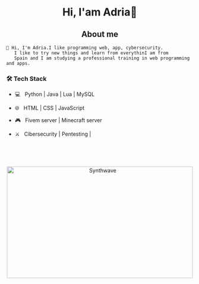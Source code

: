 <h1 align="center">Hi, I'am Adria👋</h1>

<h2 align="center">About me</h2>

```
👋 Hi, I'm Adria.I like programming web, app, cybersecurity.
   I like to try new things and learn from everythinI am from
   Spain and I am studying a professional training in web programming and apps.
```

<h3>🛠 Tech Stack</h3>

- 💻 &nbsp; Python | Java | Lua | MySQL

- 🌐 &nbsp; HTML | CSS | JavaScript

- 🎮 &nbsp; Fivem server | Minecraft server
  
- ⚔ &nbsp; Cibersecurity | Pentesting |
<br>
<br>
<br>

<p align="center"><img src="https://thumbs.gfycat.com/GoodnaturedFondGaur-size_restricted.gif" alt="Synthwave" height="300" width="500" border-radius: 20px;></p>
